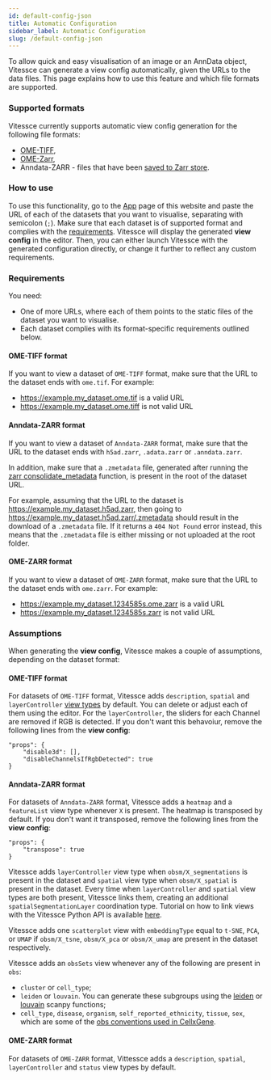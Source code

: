 ```yaml
---
id: default-config-json
title: Automatic Configuration
sidebar_label: Automatic Configuration
slug: /default-config-json
---
```


To allow quick and easy visualisation of an image or an AnnData object, Vitessce can generate a view config automatically, given the URLs to the data files. This page explains how to use this feature and which file formats are supported.


### Supported formats

Vitessce currently supports automatic view config generation for the following file formats:

- [OME-TIFF](https://docs.openmicroscopy.org/ome-model/6.2.0/ome-tiff/specification.html), 
- [OME-Zarr](https://ngff.openmicroscopy.org/latest/#on-disk),
- Anndata-ZARR - files that have been [saved to Zarr store](https://vitessce.github.io/vitessce-python/notebooks/widget_brain.html#3.2-Save-the-Data-to-Zarr-store).


### How to use

To use this functionality, go to the [App](/#?edit=true) page of this website and paste the URL of each of the datasets that you want to visualise, separating with semicolon (`;`). Make sure that each dataset is of supported format and complies with the [requirements](/docs/default-config-json/#requirements). Vitessce will display the generated __view config__ in the editor. Then, you can either launch Vitessce with the generated configuration directly, or change it further to reflect any custom requirements.


### Requirements

You need:
- One of more URLs, where each of them points to the static files of the dataset you want to visualise.
- Each dataset complies with its format-specific requirements outlined below.

#### OME-TIFF format

If you want to view a dataset of `OME-TIFF` format, make sure that the URL to the dataset ends with `ome.tif`. For example:
- https://example.my_dataset.ome.tif is a valid URL
- https://example.my_dataset.ome.tiff is not valid URL

#### Anndata-ZARR format

If you want to view a dataset of `Anndata-ZARR` format, make sure that the URL to the dataset ends with `h5ad.zarr`, `.adata.zarr` or `.anndata.zarr`.

In addition, make sure that a `.zmetadata` file, generated after running the [zarr consolidate_metadata](https://zarr.readthedocs.io/en/stable/api/convenience.html#zarr.convenience.consolidate_metadata) function, is present in the root of the dataset URL. 

For example, assuming that the URL to the dataset is https://example.my_dataset.h5ad.zarr, then going to https://example.my_dataset.h5ad.zarr/.zmetadata should result in the download of a `.zmetadata` file. If it returns a `404 Not Found` error instead, this means that the `.zmetadata` file is either missing or not uploaded at the root folder.

#### OME-ZARR format

If you want to view a dataset of `OME-ZARR` format, make sure that the URL to the dataset ends with `ome.zarr`. For example:
- https://example.my_dataset.1234585s.ome.zarr is a valid URL
- https://example.my_dataset.1234585s.zarr is not valid URL


### Assumptions

When generating the __view config__, Vitessce makes a couple of assumptions, depending on the dataset format:

#### OME-TIFF format

For datasets of `OME-TIFF` format, Vitessce adds `description`, `spatial` and `layerController` [view types](/docs/components/) by default. You can delete or adjust each of them using the editor. For the `layerController`, the sliders for each Channel are removed if RGB is detected. If you don't want this behavoiur, remove the following lines from the __view config__:

```
"props": {
    "disable3d": [],
    "disableChannelsIfRgbDetected": true
}
```

#### Anndata-ZARR format

For datasets of `Anndata-ZARR` format, Vitessce adds a `heatmap` and a `featureList` view type whenever `X` is present. The heatmap is transposed by default. If you don't want it transposed, remove the following lines from the __view config__:

```
"props": {
    "transpose": true
}
```

Vitessce adds `layerController` view type when `obsm/X_segmentations` is present in the dataset and `spatial` view type when `obsm/X_spatial` is present in the dataset. Every time when `layerController` and `spatial` view types are both present, Vitessce links them, creating an additional `spatialSegmentationLayer` coordination type. Tutorial on how to link views with the Vitessce Python API is available [here](https://github.com/vitessce/vitessce-python-tutorial/blob/main/examples/example_transcriptomics_obs_segmentations_polygon.ipynb).

Vitessce adds one `scatterplot` view with `embeddingType` equal to `t-SNE`, `PCA`, or `UMAP` if `obsm/X_tsne`, `obsm/X_pca` or `obsm/X_umap` are present in the dataset respectively. 

Vitessce adds an `obsSets` view whenever any of the following are present in `obs`:
- `cluster` or `cell_type`;
- `leiden` or `louvain`. You can generate these subgroups using the [leiden](https://scanpy.readthedocs.io/en/stable/generated/scanpy.tl.leiden.html) or [louvain](https://scanpy.readthedocs.io/en/stable/generated/scanpy.tl.louvain.html) scanpy functions;
- `cell_type`, `disease`, `organism`, `self_reported_ethnicity`, `tissue`, `sex`, which are some of the [obs conventions used in CellxGene](https://github.com/chanzuckerberg/single-cell-curation/blob/main/schema/3.0.0/schema.md#obs-cell-metadata).


#### OME-ZARR format

For datasets of `OME-ZARR` format, Vittessce adds a `description`, `spatial`, `layerController` and `status` view types by default.
